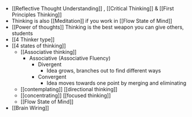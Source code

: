 - [[Reflective Thought Understanding]] , [[Critical Thinking]] & [[First Principles Thinking]]
- Thinking is also [[Meditation]] if you work in [[Flow State of Mind]]
- [[Power of thoughts]] Thinking is the best weapon you can give others, students
- [[4 Thinker type]]
- [[4 states of thinking]]
    - [[Associative thinking]]
        - Associative (Associative Fluency)
            - Divergent
                - Idea grows, branches out to find different ways
            - Convergent
                - Idea moves towards one point by merging and eliminating
    - [[contemplating]] [[directional thinking]]
    - [[concentrating]] [[focused thinking]]
    - [[Flow State of Mind]]
- [[Brain Wiring]]
